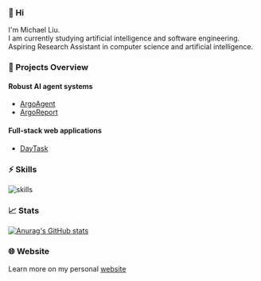 ### 👋 Hi 
I'm Michael Liu.  
I am currently studying artificial intelligence and software engineering.  
Aspiring Research Assistant in computer science and artificial intelligence.

### 🔗 Projects Overview

#### Robust AI agent systems
- [ArgoAgent](https://github.com/BV003/ArgoAgent)
- [ArgoReport](https://github.com/BV003/ArgoReport)

#### Full-stack web applications
- [DayTask](https://github.com/BV003/DayTask)

### ⚡ Skills

![skills](https://skillicons.dev/icons?perline=10&i=python,nodejs)

### 📈 Stats
[![Anurag's GitHub stats](https://github-readme-stats.vercel.app/api?username=BV003&count_private=true&include_all_commits=true)](https://github.com/anuraghazra/github-readme-stats)

### 🌐 Website
Learn more on my personal [website](https://bv003.github.io/)
<!--👯 I’m looking to collaborate on ...-->




<!--💬 Ask me about ...-->

<!--📫 How to reach me: ...-->

<!--😄 Pronouns: ...-->

 <!--Fun fact: ...-->

<!---
BV003/BV003 is a ✨ special ✨ repository because its `README.md` (this file) appears on your GitHub profile.
You can click the Preview link to take a look at your changes.
--->
